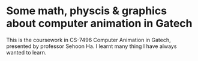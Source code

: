 # Some math, physcis & graphics about computer animation in Gatech

This is the coursework in CS-7496 Computer Animation in Gatech, presented by professor Sehoon Ha. I learnt many thing I have always wanted to learn.